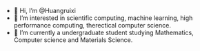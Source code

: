 - 👋 Hi, I’m @Huangruixi
- 👀 I’m interested in scientific computing, machine learning, high performance computing, therectical computer science.
- 🌱 I’m currently a undergraduate student studying Mathematics, Computer science and Materials Science.
